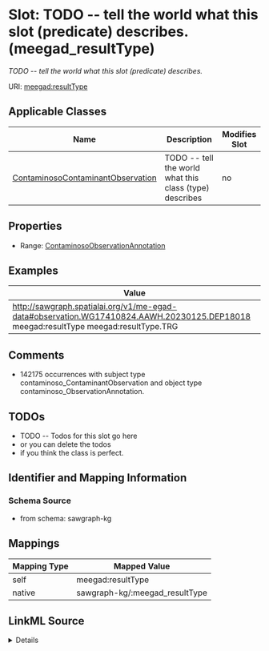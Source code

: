 

# Slot: TODO -- tell the world what this slot (predicate) describes. (meegad_resultType)


_TODO -- tell the world what this slot (predicate) describes._





URI: [meegad:resultType](http://sawgraph.spatialai.org/v1/me-egad#resultType)



<!-- no inheritance hierarchy -->





## Applicable Classes

| Name | Description | Modifies Slot |
| --- | --- | --- |
| [ContaminosoContaminantObservation](../classes/ContaminosoContaminantObservation.md) | TODO -- tell the world what this class (type) describes |  no  |







## Properties

* Range: [ContaminosoObservationAnnotation](../classes/ContaminosoObservationAnnotation.md)






## Examples

| Value |
| --- |
| http://sawgraph.spatialai.org/v1/me-egad-data#observation.WG17410824.AAWH.20230125.DEP18018 meegad:resultType meegad:resultType.TRG |

## Comments

* 142175 occurrences with subject type contaminoso_ContaminantObservation and object type contaminoso_ObservationAnnotation.

## TODOs

* TODO -- Todos for this slot go here
* or you can delete the todos
* if you think the class is perfect.

## Identifier and Mapping Information







### Schema Source


* from schema: sawgraph-kg




## Mappings

| Mapping Type | Mapped Value |
| ---  | ---  |
| self | meegad:resultType |
| native | sawgraph-kg/:meegad_resultType |




## LinkML Source

<details>
```yaml
name: meegad_resultType
description: TODO -- tell the world what this slot (predicate) describes.
title: TODO -- tell the world what this slot (predicate) describes.
todos:
- TODO -- Todos for this slot go here
- or you can delete the todos
- if you think the class is perfect.
comments:
- 142175 occurrences with subject type contaminoso_ContaminantObservation and object
  type contaminoso_ObservationAnnotation.
examples:
- value: http://sawgraph.spatialai.org/v1/me-egad-data#observation.WG17410824.AAWH.20230125.DEP18018
    meegad:resultType meegad:resultType.TRG
from_schema: sawgraph-kg
rank: 1000
slot_uri: meegad:resultType
alias: meegad_resultType
domain_of:
- contaminoso_ContaminantObservation
subproperty_of: contaminoso_observationAnnotation
range: contaminoso_ObservationAnnotation

```
</details>